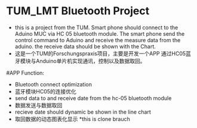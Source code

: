 
# TUM_LMT Bluetooth Project
* this is a project from the TUM. Smart phone should connect to the Aduino MUC via HC 05 bluetooth module. The smart phone send the control command to Aduino and receive the measure data from the aduino. the receive data should be shown with the Chart.
* 这是一个TUM的Forschungspraxis项目，主要是开发一个APP 通过HC05蓝牙模块与Anduino单片机实现通讯，控制以及数据取回。

#APP Function:
* Bluetooth connect optimization
* 蓝牙模块HC05的连接优化
* send data to and receive date from the hc-05 bluetooth module
* 数据发送与数据取回
* recieve date should dynamic be shown in the line chart
* 取回数据的动态图表化显示
*this is clone brauch
